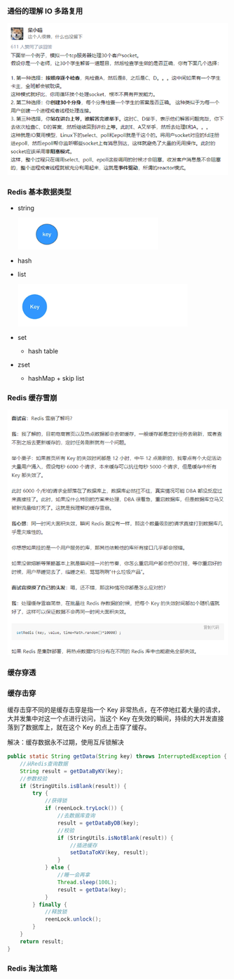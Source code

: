 ### 通俗的理解 IO 多路复用

![image-20200320134331937](../.vuepress/public/image-20200320134331937.png)

### Redis 基本数据类型

- string

  <img src="../.vuepress/public/16458d666d851a12" alt="img" style="zoom:80%;" />

- hash

- list

  <img src="../.vuepress/public/1645918c2cdf772e" alt="img" style="zoom:80%;" />

- set

  - hash table

- zset

  - hashMap + skip list

### Redis 缓存雪崩

![image-20200424100104787](../.vuepress/public/image-20200424100104787.png)

### 缓存穿透

### 缓存击穿

缓存击穿不同的是缓存击穿是指一个 Key 非常热点，在不停地扛着大量的请求，大并发集中对这一个点进行访问，当这个 Key 在失效的瞬间，持续的大并发直接落到了数据库上，就在这个 Key 的点上击穿了缓存。

解决：缓存数据永不过期，使用互斥锁解决

```java
public static String getData(String key) throws InterruptedException {
    //从Redis查询数据
    String result = getDataByKV(key);
    //参数校验
    if (StringUtils.isBlank(result)) {
        try {
            //获得锁
            if (reenLock.tryLock()) {
                //去数据库查询
                result = getDataByDB(key);
                //校验
                if (StringUtils.isNotBlank(result)) {
                    //插进缓存
                    setDataToKV(key, result);
                }
            } else {
                //睡一会再拿
                Thread.sleep(100L);
                result = getData(key);
            }
        } finally {
            //释放锁
            reenLock.unlock();
        }
    }
    return result;
}

```

### Redis 淘汰策略
